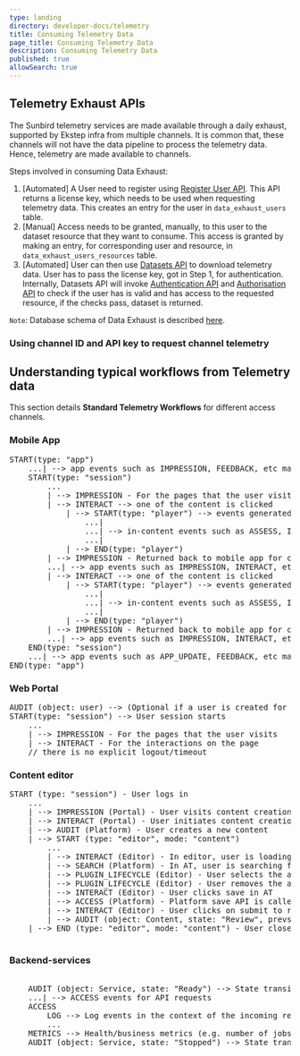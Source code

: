 ```yaml
---
type: landing
directory: developer-docs/telemetry
title: Consuming Telemetry Data
page_title: Consuming Telemetry Data
description: Consuming Telemetry Data
published: true
allowSearch: true
---
```


## Telemetry Exhaust APIs

The Sunbird telemetry services are made available through a daily exhaust, supported by Ekstep infra from multiple channels. It is common that, these channels will not have the data pipeline to process the telemetry data. Hence, telemetry are made available to channels.

Steps involved in consuming Data Exhaust:

1. [Automated] A User need to register using [Register User API](https://github.com/ekstep/Common-Design/wiki/Data-Exhaust-API-Specification#data-exhaust-register-user-api). This API returns a license key, which needs to be used when requesting telemetry data. This creates an entry for the user in ```data_exhaust_users``` table. 
2. [Manual] Access needs to be granted, manually, to this user to the dataset resource that they want to consume. This access is granted by making an entry, for corresponding user and resource, in ```data_exhaust_users_resources``` table.
3. [Automated] User can then use [Datasets API](https://github.com/ekstep/Common-Design/wiki/Data-Exhaust-API-Specification#data-exhaust-dataset-api) to download telemetry data. User has to pass the license key, got in Step 1, for authentication. Internally, Datasets API will invoke [Authentication API](https://github.com/ekstep/Common-Design/wiki/Data-Exhaust-API-Specification#data-exhaust-authenticate-api) and [Authorisation API](https://github.com/ekstep/Common-Design/wiki/Data-Exhaust-API-Specification#data-exhaust-authorize-api) to check if the user has is valid and has access to the requested resource, if the checks pass, dataset is returned.

```Note```: Database schema of Data Exhaust is described [here](https://github.com/ekstep/Common-Design/wiki/TDD-DataSets#database-schema-changes).

### Using channel ID and API key to request channel telemetry

## Understanding typical workflows from Telemetry data

This section details **Standard Telemetry Workflows** for different access channels.

### Mobile App

<pre>
START(type: "app")
    ...| --> app events such as IMPRESSION, FEEDBACK, etc may happen
    START(type: "session")
        ...
        | --> IMPRESSION - For the pages that the user visits
        | --> INTERACT --> one of the content is clicked
            | --> START(type: "player") --> events generated by specific content
                ...|
                ...| --> in-content events such as ASSESS, INTERACT, IMPRESSION, LEVEL_SET etc.
                ...|
            | --> END(type: "player")
        | --> IMPRESSION - Returned back to mobile app for content player
        ...| --> app events such as IMPRESSION, INTERACT, etc. may happen
        | --> INTERACT --> one of the content is clicked
            | --> START(type: "player") --> events generated by specific content
                ...|
                ...| --> in-content events such as ASSESS, INTERACT, IMPRESSION, LEVEL_SET etc.
                ...|
            | --> END(type: "player")
        | --> IMPRESSION - Returned back to mobile app for content player
        ...| --> app events such as IMPRESSION, INTERACT, etc. may happen
    END(type: "session")
    ...| --> app events such as APP_UPDATE, FEEDBACK, etc may happen
END(type: "app")
</pre>

### Web Portal

<pre>
AUDIT (object: user) --> (Optional if a user is created for the first time)
START(type: "session") --> User session starts
    ...
    | --> IMPRESSION - For the pages that the user visits
    | --> INTERACT - For the interactions on the page
    // there is no explicit logout/timeout
</pre>

### Content editor

<pre>
START (type: "session") - User logs in
    ...
    | --> IMPRESSION (Portal) - User visits content creation page (cdata session)
    | --> INTERACT (Portal) - User initiates content creation
    | --> AUDIT (Platform) - User creates a new content
    | --> START (type: "editor", mode: "content")
        ...
        | --> INTERACT (Editor) - In editor, user is loading the asset browser
        | --> SEARCH (Platform) - In AT, user is searching for assets (cdata session, search result id)
        | --> PLUGIN_LIFECYCLE (Editor) - User selects the asset for content (which search result was used)
        | --> PLUGIN_LIFECYCLE (Editor) - User removes the asset from content
        | --> INTERACT (Editor) - User clicks save in AT
        | --> ACCESS (Platform) - Platform save API is called
        | --> INTERACT (Editor) - User clicks on submit to review
        | --> AUDIT (object: Content, state: "Review", prevstate: "Draft") - Platform sends the content to review state
    | --> END (type: "editor", mode: "content") - User closes the editor and goes back to portal
    </pre>
    
### Backend-services

<pre> 
    AUDIT (object: Service, state: "Ready") --> State transition to READY
    ...| --> ACCESS events for API requests
    ACCESS
        LOG --> Log events in the context of the incoming request (by request correlation ID)
        ...
    METRICS --> Health/business metrics (e.g. number of jobs executed)
    AUDIT (object: Service, state: "Stopped") --> State transition to STOPPED
    </pre>
